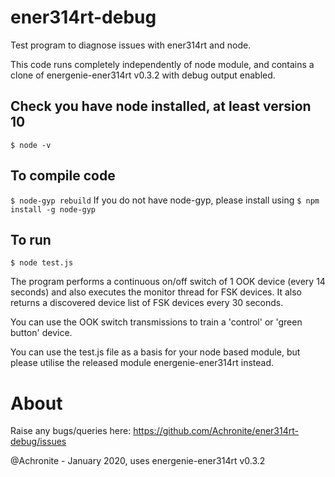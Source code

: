 # ener314rt-debug
Test program to diagnose issues with ener314rt and node.

This code runs completely independently of node module, and contains a clone of energenie-ener314rt v0.3.2 with debug output enabled.

## Check you have node installed, at least version 10
``$ node -v``

## To compile code
``$ node-gyp rebuild``
If you do not have node-gyp, please install using ``$ npm install -g node-gyp``

## To run
``$ node test.js``

The program performs a continuous on/off switch of 1 OOK device (every 14 seconds) and also executes the monitor thread for FSK devices.  It also returns a discovered device list of FSK devices every 30 seconds.

You can use the OOK switch transmissions to train a 'control' or 'green button' device.

You can use the test.js file as a basis for your node based module, but please utilise the released module energenie-ener314rt instead.

# About

Raise any bugs/queries here: https://github.com/Achronite/ener314rt-debug/issues

@Achronite - January 2020, uses energenie-ener314rt v0.3.2